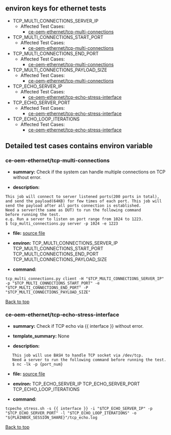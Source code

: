 
## <a id='top'>environ keys for ethernet tests</a>

- TCP_MULTI_CONNECTIONS_SERVER_IP
    - Affected Test Cases:
        - [ce-oem-ethernet/tcp-multi-connections](#ce-oem-ethernet/tcp-multi-connections)
- TCP_MULTI_CONNECTIONS_START_PORT
    - Affected Test Cases:
        - [ce-oem-ethernet/tcp-multi-connections](#ce-oem-ethernet/tcp-multi-connections)
- TCP_MULTI_CONNECTIONS_END_PORT
    - Affected Test Cases:
        - [ce-oem-ethernet/tcp-multi-connections](#ce-oem-ethernet/tcp-multi-connections)
- TCP_MULTI_CONNECTIONS_PAYLOAD_SIZE
    - Affected Test Cases:
        - [ce-oem-ethernet/tcp-multi-connections](#ce-oem-ethernet/tcp-multi-connections)
- TCP_ECHO_SERVER_IP
    - Affected Test Cases:
        - [ce-oem-ethernet/tcp-echo-stress-interface](#ce-oem-ethernet/tcp-echo-stress-interface)
- TCP_ECHO_SERVER_PORT
    - Affected Test Cases:
        - [ce-oem-ethernet/tcp-echo-stress-interface](#ce-oem-ethernet/tcp-echo-stress-interface)
- TCP_ECHO_LOOP_ITERATIONS
    - Affected Test Cases:
        - [ce-oem-ethernet/tcp-echo-stress-interface](#ce-oem-ethernet/tcp-echo-stress-interface)

## Detailed test cases contains environ variable
### <a id='ce-oem-ethernet/tcp-multi-connections'>ce-oem-ethernet/tcp-multi-connections</a>
- **summary:**
Check if the system can handle multiple connections on TCP without error.

- **description:**
```
This job will connect to server listened ports(200 ports in total),
and send the payload(64KB) for few times of each port. This job will
send the payload after all ports connection is established.
Need a server(the same as DUT) to run the following command
before running the test. 
e.g. Run a server to listen on port range from 1024 to 1223.
$ tcp_multi_connections.py server -p 1024 -e 1223
```

- **file:**
[source file](jobs.pxu#L24)

- **environ:**
TCP_MULTI_CONNECTIONS_SERVER_IP TCP_MULTI_CONNECTIONS_START_PORT TCP_MULTI_CONNECTIONS_END_PORT TCP_MULTI_CONNECTIONS_PAYLOAD_SIZE

- **command:**
```
tcp_multi_connections.py client -H "$TCP_MULTI_CONNECTIONS_SERVER_IP" -p "$TCP_MULTI_CONNECTIONS_START_PORT" -e "$TCP_MULTI_CONNECTIONS_END_PORT" -P "$TCP_MULTI_CONNECTIONS_PAYLOAD_SIZE"
```
[Back to top](#top)

### <a id='ce-oem-ethernet/tcp-echo-stress-interface'>ce-oem-ethernet/tcp-echo-stress-interface</a>
- **summary:**
Check if TCP echo via {{ interface }} without error.

- **template_summary:**
None

- **description:**
```
   This job will use BASH to handle TCP socket via /dev/tcp.
   Need a server to run the following command before running the test.
   $ nc -lk -p {port_num}
```

- **file:**
[source file](jobs.pxu#L1)

- **environ:**
TCP_ECHO_SERVER_IP TCP_ECHO_SERVER_PORT TCP_ECHO_LOOP_ITERATIONS

- **command:**
```
tcpecho_stress.sh -s {{ interface }} -i "$TCP_ECHO_SERVER_IP" -p "$TCP_ECHO_SERVER_PORT" -l "$TCP_ECHO_LOOP_ITERATIONS" -o "${PLAINBOX_SESSION_SHARE}"/tcp_echo.log
```
[Back to top](#top)
